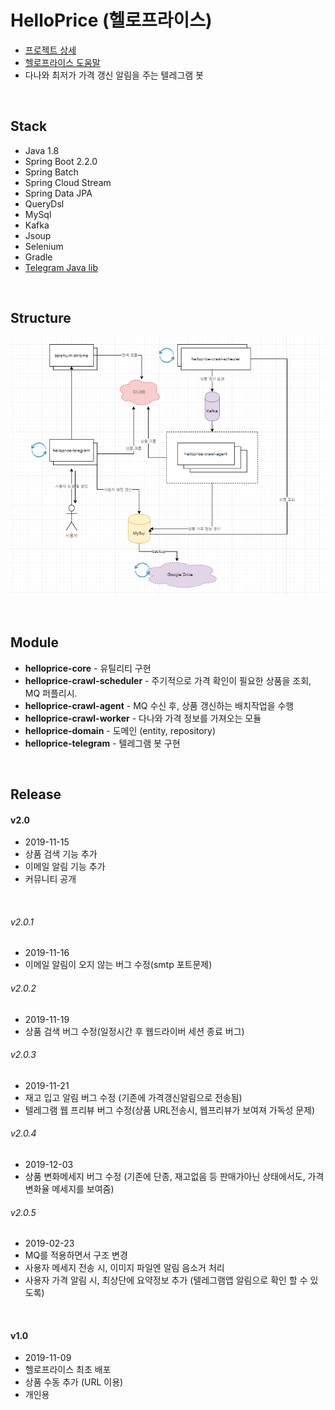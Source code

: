 # HelloPrice (헬로프라이스)

- [프로젝트 상세](https://www.podo-dev.com/blogs?tag=%ED%97%AC%EB%A1%9C%ED%94%84%EB%9D%BC%EC%9D%B4%EC%8A%A4)
- [헬로프라이스 도움말](https://www.podo-dev.com/blogs/185)
- 다나와 최저가 가격 갱신 알림을 주는 텔레그램 봇

<br>

## Stack

- Java 1.8
- Spring Boot 2.2.0
- Spring Batch
- Spring Cloud Stream
- Spring Data JPA
- QueryDsl
- MySql
- Kafka
- Jsoup
- Selenium 
- Gradle
- [Telegram Java lib](https://github.com/rubenlagus/TelegramBots)

<br>

## Structure

![structure](./docs/image/helloprice-structure.png)

<br>

## Module

- **helloprice-core** - 유틸리티 구현
- **helloprice-crawl-scheduler** - 주기적으로 가격 확인이 필요한 상품을 조회, MQ 퍼플리시.
- **helloprice-crawl-agent** - MQ 수신 후, 상품 갱신하는 배치작업을 수행
- **helloprice-crawl-worker** - 다나와 가격 정보를 가져오는 모듈
- **helloprice-domain** - 도메인 (entity, repository)
- **helloprice-telegram** - 텔레그램 봇 구현



<br>

## Release

#### v2.0
* 2019-11-15
* 상품 검색 기능 추가
* 이메일 알림 기능 추가 
* 커뮤니티 공개

<br> 

###### v2.0.1
* 2019-11-16
* 이메일 알림이 오지 않는 버그 수정(smtp 포트문제)

###### v2.0.2
* 2019-11-19
* 상품 검색 버그 수정(일정시간 후 웹드라이버 세션 종료 버그)

###### v2.0.3
* 2019-11-21
*  재고 입고 알림 버그 수정 (기존에 가격갱신알림으로 전송됨)
* 텔레그램 웹 프리뷰 버그 수정(상품 URL전송시, 웹프리뷰가 보여져 가독성 문제)

###### v2.0.4
* 2019-12-03
* 상품 변화메세지 버그 수정 (기존에 단종, 재고없음 등 판매가아닌 상태에서도, 가격 변화율 메세지를 보여줌)

###### v2.0.5
* 2019-02-23
* MQ를 적용하면서 구조 변경
* 사용자 메세지 전송 시, 이미지 파일엔 알림 음소거 처리
* 사용자 가격 알림 시, 최상단에 요약정보 추가 (텔레그램앱 알림으로 확인 할 수 있도록)

<br>

#### v1.0

* 2019-11-09
* 헬로프라이스 최초 배포
* 상품 수동 추가 (URL 이용)
* 개인용

<br>
